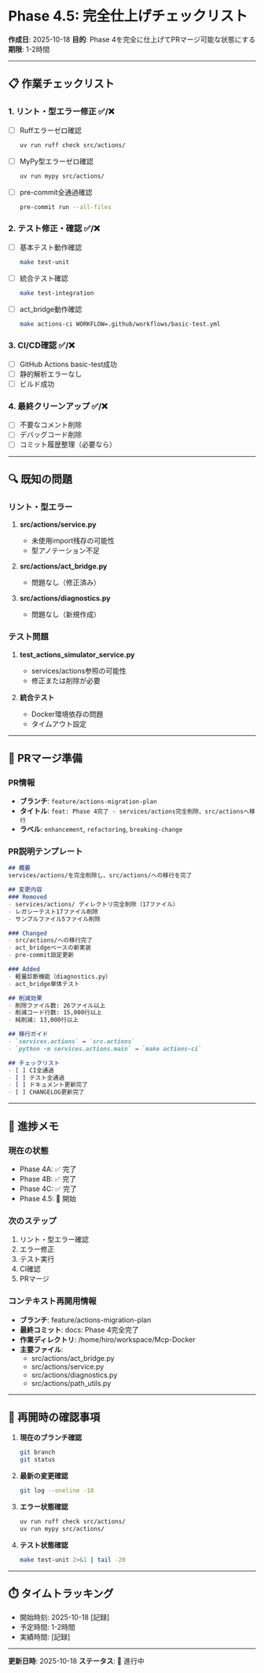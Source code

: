 # Phase 4.5: 完全仕上げチェックリスト

**作成日**: 2025-10-18
**目的**: Phase 4を完全に仕上げてPRマージ可能な状態にする
**期限**: 1-2時間

---

## 📋 作業チェックリスト

### 1. リント・型エラー修正 ✅/❌
- [ ] Ruffエラーゼロ確認
  ```bash
  uv run ruff check src/actions/
  ```
- [ ] MyPy型エラーゼロ確認
  ```bash
  uv run mypy src/actions/
  ```
- [ ] pre-commit全通過確認
  ```bash
  pre-commit run --all-files
  ```

### 2. テスト修正・確認 ✅/❌
- [ ] 基本テスト動作確認
  ```bash
  make test-unit
  ```
- [ ] 統合テスト確認
  ```bash
  make test-integration
  ```
- [ ] act_bridge動作確認
  ```bash
  make actions-ci WORKFLOW=.github/workflows/basic-test.yml
  ```

### 3. CI/CD確認 ✅/❌
- [ ] GitHub Actions basic-test成功
- [ ] 静的解析エラーなし
- [ ] ビルド成功

### 4. 最終クリーンアップ ✅/❌
- [ ] 不要なコメント削除
- [ ] デバッグコード削除
- [ ] コミット履歴整理（必要なら）

---

## 🔍 既知の問題

### リント・型エラー
1. **src/actions/service.py**
   - 未使用import残存の可能性
   - 型アノテーション不足

2. **src/actions/act_bridge.py**
   - 問題なし（修正済み）

3. **src/actions/diagnostics.py**
   - 問題なし（新規作成）

### テスト問題
1. **test_actions_simulator_service.py**
   - services/actions参照の可能性
   - 修正または削除が必要

2. **統合テスト**
   - Docker環境依存の問題
   - タイムアウト設定

---

## 🚀 PRマージ準備

### PR情報
- **ブランチ**: `feature/actions-migration-plan`
- **タイトル**: `feat: Phase 4完了 - services/actions完全削除、src/actionsへ移行`
- **ラベル**: `enhancement`, `refactoring`, `breaking-change`

### PR説明テンプレート
```markdown
## 概要
services/actions/を完全削除し、src/actions/への移行を完了

## 変更内容
### Removed
- services/actions/ ディレクトリ完全削除（17ファイル）
- レガシーテスト17ファイル削除
- サンプルファイル5ファイル削除

### Changed
- src/actions/への移行完了
- act_bridgeベースの新実装
- pre-commit設定更新

### Added
- 軽量診断機能（diagnostics.py）
- act_bridge単体テスト

## 削減効果
- 削除ファイル数: 26ファイル以上
- 削減コード行数: 15,000行以上
- 純削減: 13,000行以上

## 移行ガイド
- `services.actions` → `src.actions`
- `python -m services.actions.main` → `make actions-ci`

## チェックリスト
- [ ] CI全通過
- [ ] テスト全通過
- [ ] ドキュメント更新完了
- [ ] CHANGELOG更新完了
```

---

## 📝 進捗メモ

### 現在の状態
- Phase 4A: ✅ 完了
- Phase 4B: ✅ 完了
- Phase 4C: ✅ 完了
- Phase 4.5: 🚧 開始

### 次のステップ
1. リント・型エラー確認
2. エラー修正
3. テスト実行
4. CI確認
5. PRマージ

### コンテキスト再開用情報
- **ブランチ**: feature/actions-migration-plan
- **最終コミット**: docs: Phase 4完全完了
- **作業ディレクトリ**: /home/hiro/workspace/Mcp-Docker
- **主要ファイル**:
  - src/actions/act_bridge.py
  - src/actions/service.py
  - src/actions/diagnostics.py
  - src/actions/path_utils.py

---

## 🔄 再開時の確認事項

1. **現在のブランチ確認**
   ```bash
   git branch
   git status
   ```

2. **最新の変更確認**
   ```bash
   git log --oneline -10
   ```

3. **エラー状態確認**
   ```bash
   uv run ruff check src/actions/
   uv run mypy src/actions/
   ```

4. **テスト状態確認**
   ```bash
   make test-unit 2>&1 | tail -20
   ```

---

## ⏱️ タイムトラッキング

- 開始時刻: 2025-10-18 [記録]
- 予定時間: 1-2時間
- 実績時間: [記録]

---

**更新日時**: 2025-10-18
**ステータス**: 🚧 進行中

